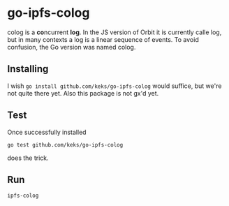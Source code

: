 # go-ipfs-colog

colog is a **co**ncurrent **log**. In the JS version of Orbit it is currently calle log, but in many contexts a log is a linear sequence of events. To avoid confusion, the Go version was named colog.

## Installing
I wish `go install github.com/keks/go-ipfs-colog` would suffice, but we're not quite there yet. Also this package is not gx'd yet.

## Test
Once successfully installed

```
go test github.com/keks/go-ipfs-colog
```
does the trick.

## Run
```
ipfs-colog
```
